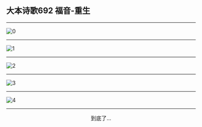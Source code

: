 
## 大本诗歌692 福音-重生
        
<div id="aplayer0"></div>

---

<img alt="0" data-original="/data/d0687/0.png">

---

<img alt="1" data-original="/data/d0687/1.png">

---

<img alt="2" data-original="/data/d0687/2.png">

---

<img alt="3" data-original="/data/d0687/3.png">

---

<img alt="4" data-original="/data/d0687/4.png">

---

<p style="text-align: center">到底了...</p>

<script src="/js/dist-view.js"></script>

<script>
MAIN.id = 'd0687';
        
const ap0 = new APlayer({
    container: document.getElementById('aplayer0'),
    volume: 1,
    loop: 'none',
    preload: 'none',
    audio: [{
        name: '大本诗歌692.mp3',
        artist: '大本诗歌',
        url: 'https://res.wx.qq.com/voice/getvoice?mediaid=MzI0NTk3MDM5M18yMjQ3NDk2NDI2',
        cover: '/favicon'
    }]
});
</script>
